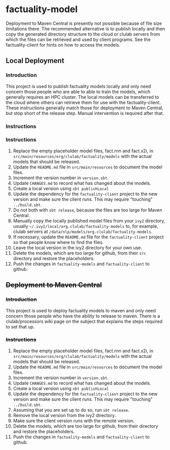# factuality-model

Deployment to Maven Central is presently not possible because of file size limitations
there.  The recommended alternative is to publish locally and then copy the generated
directory structure to the cloud or clulab servers from which the files can be retrieved
and used by client programs.  See the factuality-client for hints on how to access the
models.

## Local Deployment

### Introduction

This project is used to publish factuality models locally and only need concern
those people who are able to able to train the models, which generally requires an HPC
cluster.  The local models can be transferred to the cloud where others can retrieve
them for use with the factuality-client.  These instructions generally match those
for deployment to Maven Central, but stop short of the release step.  Manual intervention
is required after that.

### Instructions

### Instructions
1. Replace the empty placeholder model files, fact.rnn and fact.x2i, in
`src/main/resources/org/clulab/factuality/models` with the actual models
that should be released.
1. Update the `README.md` file in `src/main/resources` to document the model files.
1. Increment the version number in `version.sbt`.
1. Update `CHANGES.md` to record what has changed about the models.
1. Create a local version using `sbt publishLocal`
1. Update the dependency for the `factuality-client` project to the new version
   and make sure the client runs.  This may require "touching" `../build.sbt`.
1. Do not both with `sbt release`, because the files are too large for Maven Central.
1. Manually copy the locally published model files from your `ivy2` directory, usually
   `~/.ivy2/local/org.clulab/factuality-models` to, for example, clulab servers at
   `/data/nlp/models/org.clulab/factuality-models`.
1. If necessary, update the `README.md` file for the `factuality-client` project so that
   people know where to find the files.   
1. Leave the local version in the ivy2 directory for your own use.
1. Delete the models, which are too large for github, from their `src` directory and
   restore the placeholders.
1. Push the changes in `factuality-models` and `factuality-client` to github.


## ~~Deployment to Maven Central~~

### ~~Introduction~~

This project is used to deploy factuality models to maven and only need concern
those people who have the ability to release to maven.  There is a clulab/processors
wiki page on the subject that explains the steps required to set that up.

### ~~Instructions~~
1. Replace the empty placeholder model files, fact.rnn and fact.x2i, in
`src/main/resources/org/clulab/factuality/models` with the actual models
that should be released.
1. Update the `README.md` file in `src/main/resources` to document the model files.
1. Increment the version number in `version.sbt`.
1. Update `CHANGES.md` to record what has changed about the models.
1. Create a local version using `sbt publishLocal`
1. Update the dependency for the `factuality-client` project to the new version
   and make sure the client runs.  This may require "touching" `../build.sbt`.
1. Assuming that you are set up to do so, run `sbt release`.
1. Remove the local version from the ivy2 directory.
1. Make sure the client version runs with the remote version.
1. Delete the models, which are too large for github, from their directory and restore the placeholders.
1. Push the changes in `factuality-models` and `factuality-client` to github.
